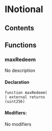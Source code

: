 # INotional





## Contents
<!-- START doctoc -->
<!-- END doctoc -->




## Functions

### maxRedeem
No description


#### Declaration
```solidity
function maxRedeem(
) external returns
(uint256)
```

#### Modifiers:
No modifiers






